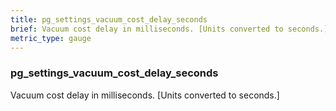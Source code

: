 ```yaml
---
title: pg_settings_vacuum_cost_delay_seconds
brief: Vacuum cost delay in milliseconds. [Units converted to seconds.]
metric_type: gauge
---
```

### pg_settings_vacuum_cost_delay_seconds

Vacuum cost delay in milliseconds. [Units converted to seconds.]